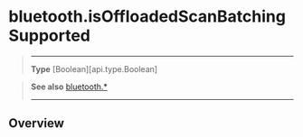 # bluetooth.isOffloadedScanBatchingSupported

> --------------------- ------------------------------------------------------------------------------------------
> __Type__              [Boolean][api.type.Boolean]


> __See also__          [bluetooth.*](/plugin/bluetooth.md)
> --------------------- ------------------------------------------------------------------------------------------

## Overview